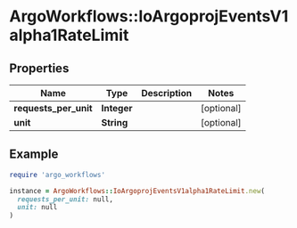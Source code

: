 # ArgoWorkflows::IoArgoprojEventsV1alpha1RateLimit

## Properties

| Name | Type | Description | Notes |
| ---- | ---- | ----------- | ----- |
| **requests_per_unit** | **Integer** |  | [optional] |
| **unit** | **String** |  | [optional] |

## Example

```ruby
require 'argo_workflows'

instance = ArgoWorkflows::IoArgoprojEventsV1alpha1RateLimit.new(
  requests_per_unit: null,
  unit: null
)
```

